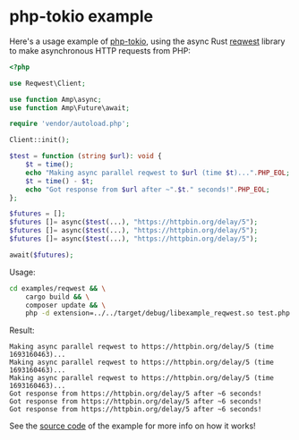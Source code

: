 # php-tokio example

Here's a usage example of [php-tokio](https://github.com/danog/php-tokio/), using the async Rust [reqwest](https://docs.rs/reqwest/latest/reqwest/) library to make asynchronous HTTP requests from PHP:

```php
<?php

use Reqwest\Client;

use function Amp\async;
use function Amp\Future\await;

require 'vendor/autoload.php';

Client::init();

$test = function (string $url): void {
    $t = time();
    echo "Making async parallel reqwest to $url (time $t)...".PHP_EOL;
    $t = time() - $t;
    echo "Got response from $url after ~".$t." seconds!".PHP_EOL;
};

$futures = [];
$futures []= async($test(...), "https://httpbin.org/delay/5");
$futures []= async($test(...), "https://httpbin.org/delay/5");
$futures []= async($test(...), "https://httpbin.org/delay/5");

await($futures);
```

Usage:

```bash
cd examples/reqwest && \
    cargo build && \
    composer update && \
    php -d extension=../../target/debug/libexample_reqwest.so test.php
```

Result:

```
Making async parallel reqwest to https://httpbin.org/delay/5 (time 1693160463)...
Making async parallel reqwest to https://httpbin.org/delay/5 (time 1693160463)...
Making async parallel reqwest to https://httpbin.org/delay/5 (time 1693160463)...
Got response from https://httpbin.org/delay/5 after ~6 seconds!
Got response from https://httpbin.org/delay/5 after ~6 seconds!
Got response from https://httpbin.org/delay/5 after ~6 seconds!
```

See the [source code](https://github.com/danog/php-tokio/tree/master/examples/reqwest) of the example for more info on how it works!
